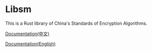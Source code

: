 # Libsm

This is a Rust library of China's Standards of Encryption Algorithms.

[Documentation(中文)](http://blog.nebula.moe/files/libsm_doc/zh)

[Documentation(English)](http://blog.nebula.moe/files/libsm_doc/en)
